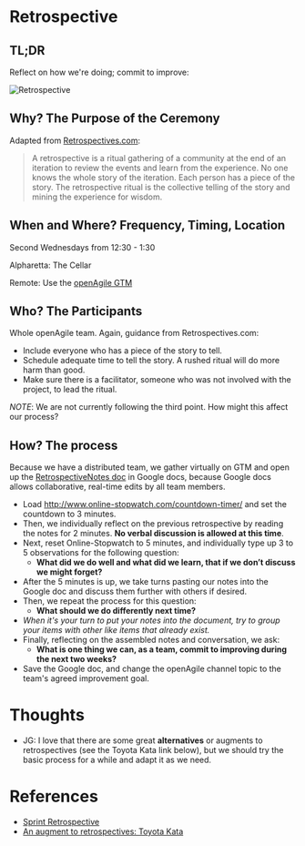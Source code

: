 # Retrospective

## TL;DR

Reflect on how we're doing; commit to improve:

![Retrospective](http://hakanforss.files.wordpress.com/2012/04/slide5_thumb.png?w=644&h=484)

## Why? The Purpose of the Ceremony

Adapted from [Retrospectives.com](http://www.retrospectives.com):

> A retrospective is a ritual gathering of a community at the end of an iteration to review the events and learn from the experience. No one knows the whole story of the iteration. Each person has a piece of the story. The retrospective ritual is the collective telling of the story and mining the experience for wisdom.

## When and Where? Frequency, Timing, Location

Second Wednesdays from 12:30 - 1:30

Alpharetta: The Cellar

Remote: Use the [openAgile GTM](https://github.com/versionone/openAgile/blob/master/VersionOne/Ceremonies/DailyStandup.md#gotomeeting-info)

## Who? The Participants

Whole openAgile team. Again, guidance from Retrospectives.com:

* Include everyone who has a piece of the story to tell.
* Schedule adequate time to tell the story. A rushed ritual will do more harm than good.
* Make sure there is a facilitator, someone who was not involved with the project, to lead the ritual.

*NOTE*: We are not currently following the third point. How might this affect our process? 

## How? The process

Because we have a distributed team, we gather virtually on GTM and open up the [RetrospectiveNotes doc](https://docs.google.com/document/d/10UUyv5NTsjhgUcglRtVDWIdTJXRlc8HdwzQxpVMPpwI/edit?usp=sharing) in Google docs, because Google docs allows collaborative, real-time edits by all team members.

* Load http://www.online-stopwatch.com/countdown-timer/ and set the countdown to 3 minutes.
* Then, we individually reflect on the previous retrospective by reading the notes for 2 minutes. **No verbal discussion is allowed at this time**.
* Next, reset Online-Stopwatch to 5 minutes, and individually type up 3 to 5 observations for the following question: 
    * **What did we do well and what did we learn, that if we don’t discuss we might forget?**
* After the 5 minutes is up, we take turns pasting our notes into the Google doc and discuss them further with others if desired.
* Then, we repeat the process for this question:
    * **What should we do differently next time?**
* *When it's your turn to put your notes into the document, try to group your items with other like items that already exist.*
* Finally, reflecting on the assembled notes and conversation, we ask: 
    * **What is one thing we can, as a team, commit to improving during the next two weeks?**
* Save the Google doc, and change the openAgile channel topic to the team's agreed improvement goal.

# Thoughts

* JG: I love that there are some great **alternatives** or augments to retrospectives (see the Toyota Kata link below), 
but we should try the basic process for a while and adapt it as we need.

# References

* [Sprint Retrospective](http://www.mountaingoatsoftware.com/scrum/sprint-retrospective/)
* [An augment to retrospectives: Toyota Kata](http://hakanforss.wordpress.com/2012/04/25/agile-lego-toyota-kata-an-alternative-to-retrospectives/)
